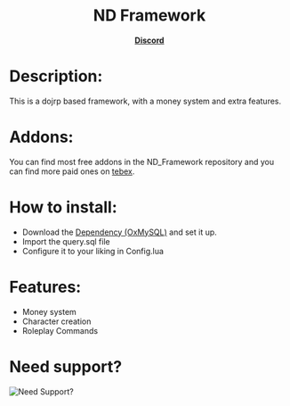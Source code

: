 <h1 align='center'>ND Framework</h1>
<p align='center'><b><a href="discord.gg/nc82d8zvjm">Discord</a></b>

# Description:
This is a dojrp based framework, with a money system and extra features.

# Addons:
You can find most free addons in the ND_Framework repository and you can find more paid ones on [tebex](https://andyyy.tebex.io/category/fivem-scripts?currency=USD).

# How to install:
* Download the [Dependency (OxMySQL)](https://forum.cfx.re/t/standalone-oxmysql-lightweight-mysql-wrapper/4755120?u=andyyy7666) and set it up.
* Import the query.sql file
* Configure it to your liking in Config.lua
  
# Features:
* Money system
* Character creation
* Roleplay Commands

# Need support?
![Need Support?](https://user-images.githubusercontent.com/86536434/147299047-73691b78-2690-4786-b58b-27d24e48a0d2.png)

</p>

